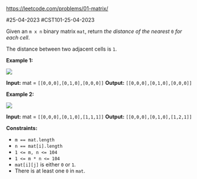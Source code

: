 https://leetcode.com/problems/01-matrix/

#25-04-2023 
#CST101-25-04-2023 



Given an `m x n` binary matrix `mat`, return _the distance of the nearest_ `0` _for each cell_.

The distance between two adjacent cells is `1`.

**Example 1:**

![](https://assets.leetcode.com/uploads/2021/04/24/01-1-grid.jpg)

**Input:** mat = `[[0,0,0],[0,1,0],[0,0,0]]`
**Output:** `[[0,0,0],[0,1,0],[0,0,0]]`

**Example 2:**

![](https://assets.leetcode.com/uploads/2021/04/24/01-2-grid.jpg)

**Input:** mat = `[[0,0,0],[0,1,0],[1,1,1]]`
**Output:** `[[0,0,0],[0,1,0],[1,2,1]]`

**Constraints:**

-   `m == mat.length`
-   `n == mat[i].length`
-   `1 <= m, n <= 104`
-   `1 <= m * n <= 104`
-   `mat[i][j]` is either `0` or `1`.
-   There is at least one `0` in `mat`.